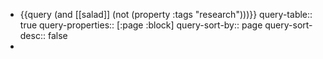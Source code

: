 - {{query (and [[salad]] (not (property :tags "research")))}}
  query-table:: true
  query-properties:: [:page :block]
  query-sort-by:: page
  query-sort-desc:: false
-